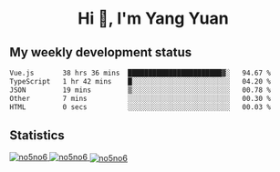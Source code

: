<h1 align="center">Hi 👋, I'm Yang Yuan</h1>


## My weekly development status
<!--START_SECTION:waka-->

```txt
Vue.js       38 hrs 36 mins  ███████████████████████▓░   94.67 %
TypeScript   1 hr 42 mins    █░░░░░░░░░░░░░░░░░░░░░░░░   04.20 %
JSON         19 mins         ▒░░░░░░░░░░░░░░░░░░░░░░░░   00.78 %
Other        7 mins          ░░░░░░░░░░░░░░░░░░░░░░░░░   00.30 %
HTML         0 secs          ░░░░░░░░░░░░░░░░░░░░░░░░░   00.03 %
```

<!--END_SECTION:waka-->

## Statistics
<a href="https://github.com/anuraghazra/github-readme-stats">
  <img src="https://github-readme-stats.vercel.app/api/top-langs/?username=no5no6&theme=dracula" alt="no5no6">
</a>
<a href="https://github.com/anuraghazra/github-readme-stats">
  <img src="https://github-readme-stats.vercel.app/api?username=no5no6&show_icons=true&theme=dracula&line_height=40" alt="no5no6">
</a>
<a href="https://github.com/anuraghazra/github-readme-stats">
  <img align="center" src="https://github-readme-streak-stats.herokuapp.com/?user=no5no6&theme=dracula" alt="no5no6" />
</a>